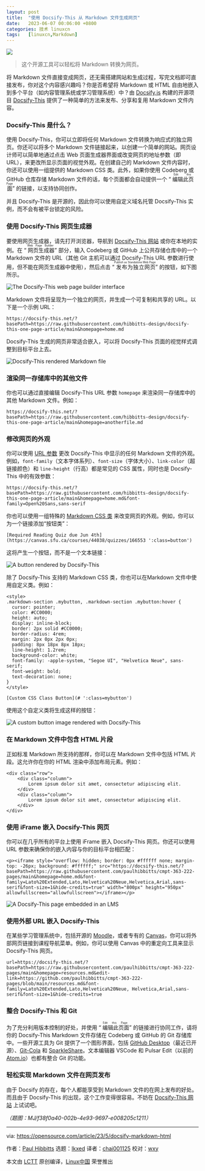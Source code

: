 ```yaml
---
layout: post
title:	"使用 Docsify-This 从 Markdown 文件生成网页"
date:	2023-06-07 00:06:00 +0800 
categories:	技术 linuxcn 
tags:	[linuxcn,Markdown]
---
```



![](/Asserts/Images/album/202306/07/000552k4mcssc66v44cfc8.jpg)



> 
> 这个开源工具可以轻松将 Markdown 转换为网页。
> 
> 
> 


将 Markdown 文件直接变成网页，还无需搭建网站和生成过程，写完文档即可直接发布，你对这个内容感兴趣吗？你是否希望将 Markdown 或 HTML 自由地嵌入到多个平台（如内容管理系统或学习管理系统）中？由 [Docsify.js](https://docsify.js.org) 构建的开源项目 [Docsify-This](https://docsify-this.net) 提供了一种简单的方法来发布、分享和复用 Markdown 文件内容。


### Docsify-This 是什么？


使用 Docsify-This，你可以立即将任何 Markdown 文件转换为响应式的独立网页。你还可以将多个 Markdown 文件链接起来，以创建一个简单的网站。网页设计师可以简单地通过点击 Web 页面生成器界面或改变网页的地址参数（即 URL），来更改所显示页面的视觉外观。在创建自己的 Markdown 文件内容时，你还可以使用一组提供的 Markdown CSS 类。此外，如果你使用 Codeberg 或 GitHub 仓库存储 Markdown 文件的话，每个页面都会自动提供一个 “<ruby> 编辑此页面 <rt>  Edit this Page </rt></ruby>” 的链接，以支持协同创作。


并且 Docsify-This 是开源的，因此你可以使用自定义域名托管 Docsify-This 实例，而不会有被平台锁定的风险。


### 使用 Docsify-This 网页生成器


要使用网页生成器，请先打开浏览器，导航到 [Docsify-This 网站](https://docsify-this.net) 或你在本地的实例。在 “<ruby> 网页生成器 <rt>  Web Page Builder </rt></ruby>” 部分，输入 Codeberg 或 GitHub 上公共存储仓库中的一个 Markdown 文件的 URL（其他 Git 主机可以通过 Docsify-This URL 参数进行使用，但不能在网页生成器中使用），然后点击 “<ruby> 发布为独立网页 <rt>  Publish as Standalone Web Page </rt></ruby>” 的按钮，如下图所示。


![The Docsify-This web page builder interface](/Asserts/Images/album/202306/07/000717ob2k22glzstl87l8.jpg)


Markdown 文件将呈现为一个独立的网页，并生成一个可复制和共享的 URL。以下是一个示例 URL：



```
https://docsify-this.net/?basePath=https://raw.githubusercontent.com/hibbitts-design/docsify-this-one-page-article/main&homepage=home.md

```

Docsify-This 生成的网页非常适合嵌入，可以将 Docsify-This 页面的视觉样式调整到目标平台上去。


![Docsify-This rendered Markdown file](/Asserts/Images/album/202306/07/000727ucnvn1roz3l6gv66.jpg)


### 渲染同一存储库中的其他文件


你也可以通过直接编辑 Docsify-This URL 参数 `homepage` 来渲染同一存储库中的其他 Markdown 文件。例如：



```
https://docsify-this.net/?basePath=https://raw.githubusercontent.com/hibbitts-design/docsify-this-one-page-article/main&homepage=anotherfile.md

```

### 修改网页的外观


你可以使用 [URL 参数](https://docsify-this.net/#/?id=page-appearance-url-parameters) 更改 Docsify-This 中显示的任何 Markdown 文件的外观。例如，`font-family`（文本字体系列）、`font-size`（字体大小）、`link-color`（超链接颜色）和 `line-height`（行高）都是常见的 CSS 属性，同时也是 Docsify-This 中的有效参数：



```
https://docsify-this.net/?basePath=https://raw.githubusercontent.com/hibbitts-design/docsify-this-one-page-article/main&homepage=home.md&font-family=Open%20Sans,sans-serif

```

你也可以使用一组特殊的 [Markdown CSS 类](https://docsify-this.net/#/?id=supported-markdown-css-classes) 来改变网页的外观。例如，你可以为一个链接添加“按钮类”：



```
[Required Reading Quiz due Jun 4th](https://canvas.sfu.ca/courses/44038/quizzes/166553 ':class=button')

```

这将产生一个按钮，而不是一个文本链接：


![A button rendered by Docsify-This](/Asserts/Images/album/202306/07/000738q2xgzygho3ghbbhh.jpg)


除了 Docsify-This 支持的 Markdown CSS 类，你也可以在Markdown 文件中使用自定义类。例如：



```
<style>
.markdown-section .mybutton, .markdown-section .mybutton:hover {
  cursor: pointer;
  color: #CC0000;
  height: auto;
  display: inline-block;
  border: 2px solid #CC0000;
  border-radius: 4rem;
  margin: 2px 0px 2px 0px;
  padding: 8px 18px 8px 18px;
  line-height: 1.2rem;
  background-color: white;
  font-family: -apple-system, "Segoe UI", "Helvetica Neue", sans-serif;
  font-weight: bold;
  text-decoration: none;
}
</style>

[Custom CSS Class Button](# ':class=mybutton')

```

使用这个自定义类将生成这样的按钮：


![A custom button image rendered with Docsify-This](/Asserts/Images/album/202306/07/000744ptb4lt184vq418f8.jpg)


### 在 Markdown 文件中包含 HTML 片段


正如标准 Markdown 所支持的那样，你可以在 Markdown 文件中包括 HTML 片段。这允许你在你的 HTML 渲染中添加布局元素。例如：



```
<div class="row">
	<div class="column">
		Lorem ipsum dolor sit amet, consectetur adipiscing elit.
	</div>
	<div class="column">
		Lorem ipsum dolor sit amet, consectetur adipiscing elit.
	</div>
</div>

```

### 使用 iFrame 嵌入 Docsify-This 网页


你可以在几乎所有的平台上使用 iFrame 嵌入 Docsify-This 网页。你还可以使用 URL 参数来确保你的嵌入内容与你的目标平台相匹配：



```
<p><iframe style="overflow: hidden; border: 0px #ffffff none; margin-top: -26px; background: #ffffff;" src="https://docsify-this.net/?basePath=https://raw.githubusercontent.com/paulhibbitts/cmpt-363-222-pages/main&homepage=home.md&font-family=Lato%20Extended,Lato,Helvetica%20Neue,Helvetica,Arial,sans-serif&font-size=1&hide-credits=true" width="800px" height="950px" allowfullscreen="allowfullscreen"></iframe></p>

```

![A Docsify-This page embedded in an LMS](/Asserts/Images/album/202306/07/000752csaywol3ic2utlzm.jpg)


### 使用外部 URL 嵌入 Docsify-This


在某些学习管理系统中，包括开源的 [Moodle](https://opensource.com/article/21/3/moodle-plugins)，或者专有的 [Canvas](https://github.com/instructure/canvas-lms)，你可以将外部网页链接到课程导航菜单。例如，你可以使用 Canvas 中的重定向工具来显示 Docsify-This 网页。



```
url=https://docsify-this.net/?basePath=https://raw.githubusercontent.com/paulhibbitts/cmpt-363-222-pages/main&homepage=resources.md&edit-link=https://github.com/paulhibbitts/cmpt-363-222-pages/blob/main/resources.md&font-family=Lato%20Extended,Lato,Helvetica%20Neue, Helvetica,Arial,sans-serif&font-size=1&hide-credits=true

```

### 整合 Docsify-This 和 Git


为了充分利用版本控制的好处，并使用 “<ruby> 编辑此页面 <rt>  Edit this Page </rt></ruby>” 的链接进行协同工作，请将你的 Docsify-This Markdown 文件存储在 Codeberg 或 GitHub 的 Git 存储库中。一些开源工具为 Git 提供了一个图形界面，包括 [GitHub Desktop](https://github.com/desktop/desktop)（最近已开源）、[Git-Cola](https://opensource.com/article/20/3/git-cola) 和 [SparkleShare](https://opensource.com/article/19/4/file-sharing-git)。文本编辑器 VSCode 和 Pulsar Edit（以前的 [Atom.io](https://opensource.com/article/20/12/atom)）也都有整合 Git 的功能。


### 轻松实现 Markdown 文件在网页发布


由于 Docsify 的存在，每个人都能享受到 Markdown 文件的在网上发布的好处。而且由于 Docsify-This 的出现，这个工作变得很容易。不妨在 [Docsify-This 网站](https://docsify-this.net) 上试试吧。


*（题图：MJ/f38f0a40-002b-4e93-9697-e008205c1211）*




---


via: <https://opensource.com/article/23/5/docsify-markdown-html>


作者：[Paul Hibbitts](https://opensource.com/users/paulhibbitts) 选题：[lkxed](https://github.com/lkxed/) 译者：[chai001125](https://github.com/chai001125) 校对：[wxy](https://github.com/wxy)


本文由 [LCTT](https://github.com/LCTT/TranslateProject) 原创编译，[Linux中国](https://linux.cn/) 荣誉推出
